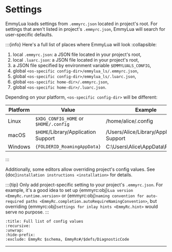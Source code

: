 # Settings

EmmyLua loads settings from `.emmyrc.json` located in project's root.
For settings that aren't listed in project's `.emmyrc.json`, EmmyLua will search
for user-specific defaults.

:::{info} Here's a full list of places where EmmyLua will look
  :collapsible:

  1. local `.emmyrc.json`: a JSON file located in your project's root,
  1. local `.luarc.json`: a JSON file located in your project's root,
  1. a JSON file specified by environment variable `$EMMYLUALS_CONFIG`,
  1. global `<os-specific config-dir>/emmylua_ls/.emmyrc.json`,
  1. global `<os-specific config-dir>/emmylua_ls/.luarc.json`,
  1. global `<os-specific home-dir>/.emmyrc.json`,
  1. global `<os-specific home-dir>/.luarc.json`.

  Depending on your platform, `<os-specific config-dir>` will be different:

  |Platform | Value                                 | Example                                  |
  | ------- | ------------------------------------- | ---------------------------------------- |
  | Linux   | `$XDG_CONFIG_HOME` or `$HOME/.config` | /home/alice/.config                      |
  | macOS   | `$HOME`/Library/Application Support   | /Users/Alice/Library/Application Support |
  | Windows | `{FOLDERID_RoamingAppData}`           | C:\Users\Alice\AppData\Roaming           |
:::

Additionally, some editors allow overriding project's config values.
See {doc}`installation instructions <installation>` for details.

:::{tip}
  Only add project-specific setting to your project's `.emmyrc.json`. For example,
  it's a good idea to set up {emmyrc:obj}`Lua version <EmmyRc.runtime.version>`
  or {emmyrc:obj}`naming convention for auto-required paths <EmmyRc.completion.autoRequireNamingConvention>`,
  but overriding {emmyrc:obj}`settings for inlay hints <EmmyRc.hint>` would serve
  no purpose.
:::

```{emmyrc:auto} EmmyRc
:title: Full list of config values
:recursive:
:unwrap:
:hide-prefix:
:exclude: EmmyRc $schema, EmmyRc#/$defs/DiagnosticCode
```

----

```{lua:autoobject} nil
```

```{lua:autoobject} boolean
```

```{lua:autoobject} number
```

```{lua:autoobject} integer
```

```{lua:autoobject} userdata
```

```{lua:autoobject} lightuserdata
```

```{lua:autoobject} thread
```

```{lua:autoobject} table
```

```{lua:autoobject} any
```

```{lua:autoobject} unknown
```

```{lua:autoobject} void
```

```{lua:autoobject} self
```
